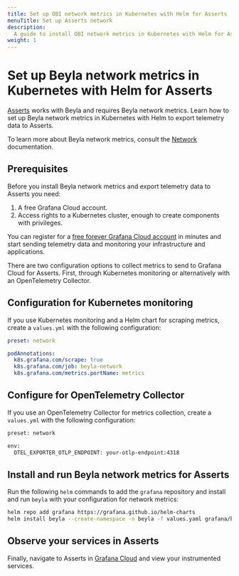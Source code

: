 ```yaml
---
title: Set up OBI network metrics in Kubernetes with Helm for Asserts
menuTitle: Set up Asserts network
description:
  A guide to install OBI network metrics in Kubernetes with Helm for Asserts.
weight: 1
---
```


# Set up Beyla network metrics in Kubernetes with Helm for Asserts

[Asserts](/docs/grafana-cloud/monitor-applications/asserts/) works with Beyla
and requires Beyla network metrics. Learn how to set up Beyla network metrics in
Kubernetes with Helm to export telemetry data to Asserts.

To learn more about Beyla network metrics, consult the
[Network](/docs/beyla/latest/network/) documentation.

## Prerequisites

Before you install Beyla network metrics and export telemetry data to Asserts
you need:

1. A free Grafana Cloud account.
1. Access rights to a Kubernetes cluster, enough to create components with
   privileges.

You can register for a
[free forever Grafana Cloud account](/auth/sign-up/create-user) in minutes and
start sending telemetry data and monitoring your infrastructure and
applications.

There are two configuration options to collect metrics to send to Grafana Cloud
for Asserts. First, through Kubernetes monitoring or alternatively with an
OpenTelemetry Collector.

## Configuration for Kubernetes monitoring

If you use Kubernetes monitoring and a Helm chart for scraping metrics, create a
`values.yml` with the following configuration:

```yaml
preset: network

podAnnotations:
  k8s.grafana.com/scrape: true
  k8s.grafana.com/job: beyla-network
  k8s.grafana.com/metrics.portName: metrics
```

## Configure for OpenTelemetry Collector

If you use an OpenTelemetry Collector for metrics collection, create a
`values.yml` with the following configuration:

```sh
preset: network

env:
  OTEL_EXPORTER_OTLP_ENDPOINT: your-otlp-endpoint:4318
```

## Install and run Beyla network metrics for Asserts

Run the following `helm` commands to add the `grafana` repository and install
and run `beyla` with your configuration for network metrics:

```sh
helm repo add grafana https://grafana.github.io/helm-charts
helm install beyla --create-namespace -n beyla -f values.yaml grafana/beyla
```

## Observe your services in Asserts

Finally, navigate to Asserts in [Grafana Cloud](/auth/sign-in/) and view your
instrumented services.

